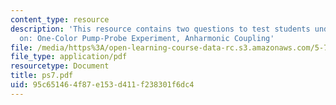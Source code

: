 ```yaml
---
content_type: resource
description: 'This resource contains two questions to test students understanding
  on: One-Color Pump-Probe Experiment, Anharmonic Coupling'
file: /media/https%3A/open-learning-course-data-rc.s3.amazonaws.com/5-74-introductory-quantum-mechanics-ii-spring-2004/95c651464f87e153d411f238301f6dc4_ps7.pdf
file_type: application/pdf
resourcetype: Document
title: ps7.pdf
uid: 95c65146-4f87-e153-d411-f238301f6dc4
---
```

